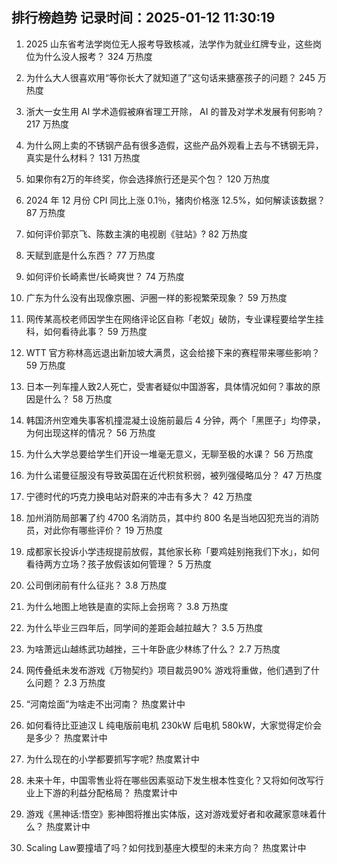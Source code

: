 
## 排行榜趋势 记录时间：2025-01-12 11:30:19
  
  1. 2025 山东省考法学岗位无人报考导致核减，法学作为就业红牌专业，这些岗位为什么没人报考？ 324 万热度
    
  2. 为什么大人很喜欢用“等你长大了就知道了”这句话来搪塞孩子的问题？ 245 万热度
    
  3. 浙大一女生用 AI 学术造假被麻省理工开除， AI 的普及对学术发展有何影响？ 217 万热度
    
  4. 为什么网上卖的不锈钢产品有很多造假，这些产品外观看上去与不锈钢无异，真实是什么材料？ 131 万热度
    
  5. 如果你有2万的年终奖，你会选择旅行还是买个包？ 120 万热度
    
  6. 2024 年 12 月份 CPI 同比上涨 0.1％，猪肉价格涨 12.5%，如何解读该数据？ 87 万热度
    
  7. 如何评价郭京飞、陈数主演的电视剧《驻站》? 82 万热度
    
  8. 天赋到底是什么东西？ 77 万热度
    
  9. 如何评价长崎素世/长崎爽世？ 74 万热度
    
  10. 广东为什么没有出现像京圈、沪圈一样的影视繁荣现象？ 59 万热度
    
  11. 网传某高校老师因学生在网络评论区自称「老奴」破防，专业课程要给学生挂科，如何看待此事？ 59 万热度
    
  12. WTT 官方称林高远退出新加坡大满贯，这会给接下来的赛程带来哪些影响？ 59 万热度
    
  13. 日本一列车撞人致2人死亡，受害者疑似中国游客，具体情况如何？事故的原因是什么？ 58 万热度
    
  14. 韩国济州空难失事客机撞混凝土设施前最后 4 分钟，两个「黑匣子」均停录，为何出现这样的情况？ 56 万热度
    
  15. 为什么大学总要给学生们开设一堆毫无意义，无聊至极的水课？ 56 万热度
    
  16. 为什么诺曼征服没有导致英国在近代积贫积弱，被列强侵略瓜分？ 47 万热度
    
  17. 宁德时代的巧克力换电站对蔚来的冲击有多大？ 42 万热度
    
  18. 加州消防局部署了约 4700 名消防员，其中约 800 名是当地囚犯充当的消防员，对此你有哪些评价？ 19 万热度
    
  19. 成都家长投诉小学违规提前放假，其他家长称「要鸡娃别拖我们下水」，如何看待两方立场？孩子放假该如何管理？ 5 万热度
    
  20. 公司倒闭前有什么征兆？ 3.8 万热度
    
  21. 为什么地图上地铁是直的实际上会拐弯？ 3.8 万热度
    
  22. 为什么毕业三四年后，同学间的差距会越拉越大？ 3.5 万热度
    
  23. 为啥萧远山越练武功越挫，三十年卧底少林练了什么？ 2.7 万热度
    
  24. 网传叠纸未发布游戏《万物契约》项目裁员90% 游戏将重做，他们遇到了什么问题？ 2.3 万热度
    
  25. “河南烩面”为啥走不出河南？ 热度累计中
    
  26. 如何看待比亚迪汉 L 纯电版前电机 230kW 后电机 580kW，大家觉得定价会是多少？ 热度累计中
    
  27. 为什么现在的小学都要抓写字呢? 热度累计中
    
  28. 未来十年，中国零售业将在哪些因素驱动下发生根本性变化？又将如何改写行业上下游的利益分配格局？ 热度累计中
    
  29. 游戏《黑神话:悟空》影神图将推出实体版，这对游戏爱好者和收藏家意味着什么？ 热度累计中
    
  30. Scaling Law要撞墙了吗？如何找到基座大模型的未来方向？ 热度累计中
    
